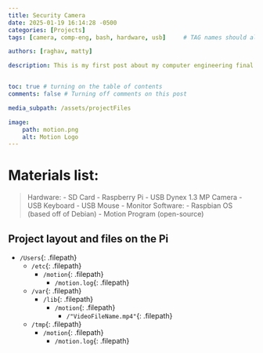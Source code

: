 ```yaml
---
title: Security Camera
date: 2025-01-19 16:14:28 -0500
categories: [Projects]
tags: [camera, comp-eng, bash, hardware, usb]     # TAG names should always be lowercase

authors: [raghav, matty]

description: This is my first post about my computer engineering final project -- a motion detected camera using the Raspberry Pi.


toc: true # turning on the table of contents
comments: false # Turning off comments on this post

media_subpath: /assets/projectFiles

image: 
    path: motion.png
    alt: Motion Logo
---
```


# Materials list:
> Hardware:
    - SD Card
    - Raspberry Pi
    - USB Dynex 1.3 MP Camera
    - USB Keyboard
    - USB Mouse
    - Monitor
> Software:
    - Raspbian OS (based off of Debian)
    - Motion Program (open-source)

## Project layout and files on the Pi
- `/Users`{: .filepath}
    - `/etc`{: .filepath}
        - `/motion`{: .filepath}
            - `/motion.log`{: .filepath}
    - `/var`{: .filepath}
        - `/lib`{: .filepath}
            - `/motion`{: .filepath}
                - `/"VideoFileName.mp4"`{: .filepath}
    - `/tmp`{: .filepath}
        - `/motion`{: .filepath}
            - `/motion.log`{: .filepath}